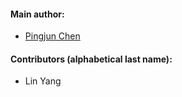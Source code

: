#### Main author:

- [Pingjun Chen](https://github.com/PingjunChen)

#### Contributors (alphabetical last name):

- Lin Yang
